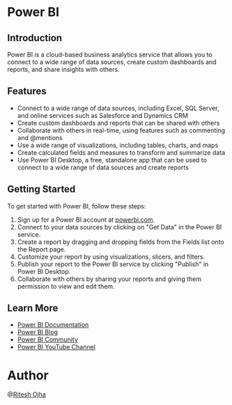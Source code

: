 Power BI
========

Introduction
------------

Power BI is a cloud-based business analytics service that allows you to connect to a wide range of data sources, create custom dashboards and reports, and share insights with others.

Features
--------

* Connect to a wide range of data sources, including Excel, SQL Server, and online services such as Salesforce and Dynamics CRM
* Create custom dashboards and reports that can be shared with others
* Collaborate with others in real-time, using features such as commenting and @mentions
* Use a wide range of visualizations, including tables, charts, and maps
* Create calculated fields and measures to transform and summarize data
* Use Power BI Desktop, a free, standalone app that can be used to connect to a wide range of data sources and create reports

Getting Started
---------------

To get started with Power BI, follow these steps:

1. Sign up for a Power BI account at [powerbi.com](https://powerbi.com).
2. Connect to your data sources by clicking on "Get Data" in the Power BI service.
3. Create a report by dragging and dropping fields from the Fields list onto the Report page.
4. Customize your report by using visualizations, slicers, and filters.
5. Publish your report to the Power BI service by clicking "Publish" in Power BI Desktop.
6. Collaborate with others by sharing your reports and giving them permission to view and edit them.

Learn More
------------

* [Power BI Documentation](https://docs.microsoft.com/en-us/power-bi/)
* [Power BI Blog](https://powerbi.microsoft.com/en-us/blog/)
* [Power BI Community](https://community.powerbi.com/)
* [Power BI YouTube Channel](https://www.youtube.com/user/mspowerbi)


Author
=====
@[Ritesh Ojha](https://github.com/ritesh-ojha)